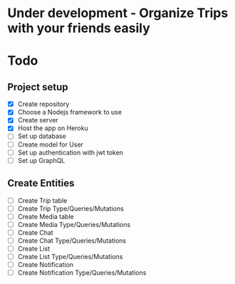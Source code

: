 # Under development - Organize Trips with your friends easily

# Todo

## Project setup

- [x] Create repository
- [x] Choose a Nodejs framework to use
- [x] Create server
- [x] Host the app on Heroku
- [ ] Set up database
- [ ] Create model for User
- [ ] Set up authentication with jwt token
- [ ] Set up GraphQL

## Create Entities

- [ ] Create Trip table
- [ ] Create Trip Type/Queries/Mutations
- [ ] Create Media table
- [ ] Create Media Type/Queries/Mutations
- [ ] Create Chat
- [ ] Create Chat Type/Queries/Mutations
- [ ] Create List
- [ ] Create List Type/Queries/Mutations
- [ ] Create Notification
- [ ] Create Notification Type/Queries/Mutations
